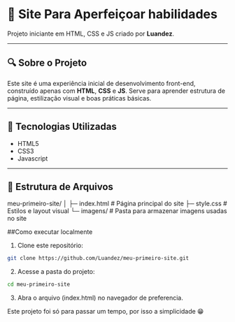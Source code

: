 # 🧩 Site Para Aperfeiçoar habilidades

Projeto iniciante em HTML, CSS e JS criado por **Luandez**.

---

## 🔍 Sobre o Projeto

Este site é uma experiência inicial de desenvolvimento front-end, construído apenas com **HTML**, **CSS** e **JS**. Serve para aprender estrutura de página, estilização visual e boas práticas básicas.

---

## 🧰 Tecnologias Utilizadas

- HTML5  
- CSS3
- Javascript

---

## 📂 Estrutura de Arquivos
meu-primeiro-site/
│
├─ index.html # Página principal do site
├─ style.css # Estilos e layout visual
└─ imagens/ # Pasta para armazenar imagens usadas no site

##Como executar localmente

1. Clone este repositório:
```bash
git clone https://github.com/Luandez/meu-primeiro-site.git
```

2. Acesse a pasta do projeto:
```bash
cd meu-primeiro-site
```

3. Abra o arquivo (index.html) no navegador de preferencia.

Este projeto foi só para passar um tempo, por isso a simplicidade 😁
